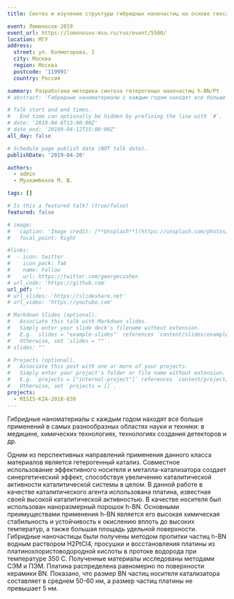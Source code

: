 ```yaml
---
title: Синтез и изучение структуры гибридных наночастиц на основе гексагонального нитрида бора и платины

event: Ломоносов-2019
event_url: https://lomonosov-msu.ru/rus/event/5500/
location: МГУ
address:
  street: ул. Колмогорова, 1
  city: Москва
  region: Москва
  postcode: '119991'
  country: Россия

summary: Разработана методика синтеза гетерогеных наночастиц h-BN/Pt
# abstract: 'Гибридные наноматериалы с каждым годом находят все больше применений в самых разнообразных областях науки и техники: в медицине, химических технологиях, технологиях создания детекторов и др. Одним из перспективных направлений применения данного класса материалов является гетерогенный катализ. Совместное использование эффективного носителя и металла-катализатора создает синергетический эффект, способствуя увеличению каталитической активности каталитической системы в целом. В данной работе в качестве каталитического агента использована платина, известная своей высокой каталитической активностью. В качестве носителя был использован наноразмерный порошок h-BN. Основными преимуществами применения h-BN является его высокая химическая стабильность и устойчивость к окислению вплоть до высоких температур, а также большая площадь удельной поверхности. Гибридные наночастицы были получены методом пропитки частиц h-BN водным раствором H2PtCl4, просушки и восстановления платины из платинохлористоводородной кислоты в протоке водорода при температуре 350 С. Полученные материалы исследованы методами СЭМ и ПЭМ.  На рисунке 1 видно, что платина распределена равномерно по поверхности керамики BN. Показано, что размер BN частиц носителя катализатора составляет в среднем 50-60 нм, а размер частиц платины не превышает 5 нм'

# Talk start and end times.
#   End time can optionally be hidden by prefixing the line with `#`.
# date: '2019-04-8T13:00:00Z'
# date_end: '20199-04-12T15:00:00Z'
all_day: false

# Schedule page publish date (NOT talk date).
publishDate: '2019-04-20'

authors:
  - admin
  - Мухкамбеков М. Ш.

tags: []

# Is this a featured talk? (true/false)
featured: false

# image:
#   caption: 'Image credit: [**Unsplash**](https://unsplash.com/photos/bzdhc5b3Bxs)'
#   focal_point: Right

#links:
#  - icon: twitter
#    icon_pack: fab
#    name: Follow
#    url: https://twitter.com/georgecushen
# url_code: 'https://github.com'
url_pdf: ''
# url_slides: 'https://slideshare.net'
# url_video: 'https://youtube.com'

# Markdown Slides (optional).
#   Associate this talk with Markdown slides.
#   Simply enter your slide deck's filename without extension.
#   E.g. `slides = "example-slides"` references `content/slides/example-slides.md`.
#   Otherwise, set `slides = ""`.
# slides: ""

# Projects (optional).
#   Associate this post with one or more of your projects.
#   Simply enter your project's folder or file name without extension.
#   E.g. `projects = ["internal-project"]` references `content/project/deep-learning/index.md`.
#   Otherwise, set `projects = []`.
projects:
  - MISIS-К2А-2018-039
---
```

Гибридные наноматериалы с каждым годом находят все больше применений в самых разнообразных областях науки и техники: в медицине, химических технологиях, технологиях создания детекторов и др. 

Одним из перспективных направлений применения данного класса материалов является гетерогенный катализ. Совместное использование эффективного носителя и металла-катализатора создает синергетический эффект, способствуя увеличению каталитической активности каталитической системы в целом. В данной работе в качестве каталитического агента использована платина, известная своей высокой каталитической активностью. В качестве носителя был использован наноразмерный порошок h-BN. Основными преимуществами применения h-BN является его высокая химическая стабильность и устойчивость к окислению вплоть до высоких температур, а также большая площадь удельной поверхности. Гибридные наночастицы были получены методом пропитки частиц h-BN водным раствором H2PtCl4, просушки и восстановления платины из платинохлористоводородной кислоты в протоке водорода при температуре 350 С. Полученные материалы исследованы методами СЭМ и ПЭМ. Платина распределена равномерно по поверхности керамики BN. Показано, что размер BN частиц носителя катализатора составляет в среднем 50-60 нм, а размер частиц платины не превышает 5 нм.

